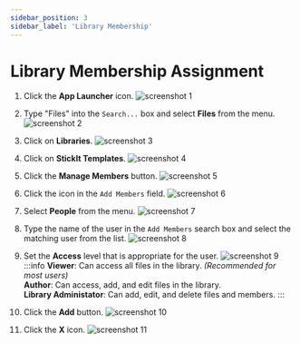 ```yaml
---
sidebar_position: 3
sidebar_label: 'Library Membership'
---
```


# Library Membership Assignment

1. Click the **App Launcher** icon.
![screenshot 1](/img/app_launcher.png)

1. Type "Files" into the `Search...` box and select **Files** from the menu.
![screenshot 2](/img/app_launcher_files.png)

1. Click on **Libraries**.
![screenshot 3](/img/files.png)

1. Click on **StickIt Templates**.
![screenshot 4](/img/libraries.png)

1. Click the **Manage Members** button.
![screenshot 5](/img/template_library.png)

1. Click the icon in the `Add Members` field.
![screenshot 6](/img/manage_library_members_modal.png)

1. Select **People** from the menu.
![screenshot 7](/img/manage_library_members_menu.png)

1. Type the name of the user in the `Add Members` search box and select the matching user from the list.
![screenshot 8](/img/manage_library_members_search.png)

1. Set the **Access** level that is appropriate for the user.
![screenshot 9](/img/manage_library_members_select_access.png)
:::info
**Viewer**: Can access all files in the library. _(Recommended for most users)_  
**Author**: Can access, add, and edit files in the library.  
**Library Administator**: Can add, edit, and delete files and members.
:::

1. Click the **Add** button.
![screenshot 10](/img/manage_library_members_add.png)

1. Click the **X** icon.
![screenshot 11](/img/manage_library_members_done.png)